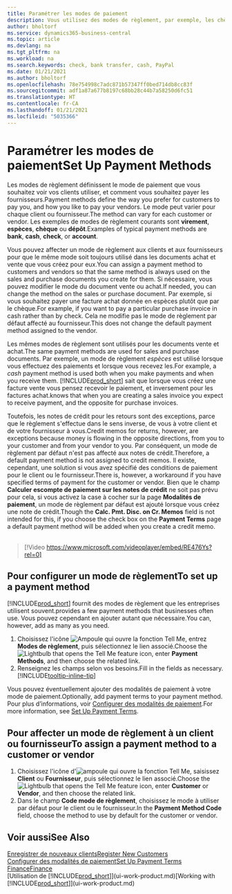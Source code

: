 ```yaml
---
title: Paramétrer les modes de paiement
description: Vous utilisez des modes de règlement, par exemple, les chèques, le transfert bancaire, les espèces, ou Paypal, pour définir la façon dont les factures vente et achat sont payées.
author: bholtorf
ms.service: dynamics365-business-central
ms.topic: article
ms.devlang: na
ms.tgt_pltfrm: na
ms.workload: na
ms.search.keywords: check, bank transfer, cash, PayPal
ms.date: 01/21/2021
ms.author: bholtorf
ms.openlocfilehash: 78e754998c7adc871b57347ff0bed714db8cc83f
ms.sourcegitcommit: adf1a87a677b8197c68bb28c44b7a58250d6fc51
ms.translationtype: HT
ms.contentlocale: fr-CA
ms.lasthandoff: 01/21/2021
ms.locfileid: "5035366"
---
```

# <a name="set-up-payment-methods"></a><span data-ttu-id="750aa-103">Paramétrer les modes de paiement</span><span class="sxs-lookup"><span data-stu-id="750aa-103">Set Up Payment Methods</span></span>

<span data-ttu-id="750aa-104">Les modes de règlement définissent le mode de paiement que vous souhaitez voir vos clients utiliser, et comment vous souhaitez payer les fournisseurs.</span><span class="sxs-lookup"><span data-stu-id="750aa-104">Payment methods define the way you prefer for customers to pay you, and how you like to pay your vendors.</span></span> <span data-ttu-id="750aa-105">Le mode peut varier pour chaque client ou fournisseur.</span><span class="sxs-lookup"><span data-stu-id="750aa-105">The method can vary for each customer or vendor.</span></span> <span data-ttu-id="750aa-106">Les exemples de modes de règlement courants sont **virement**, **espèces**, **chèque** ou **dépôt**.</span><span class="sxs-lookup"><span data-stu-id="750aa-106">Examples of typical payment methods are **bank**, **cash**, **check**, or **account**.</span></span>

<span data-ttu-id="750aa-107">Vous pouvez affecter un mode de règlement aux clients et aux fournisseurs pour que le même mode soit toujours utilisé dans les documents achat et vente que vous créez pour eux.</span><span class="sxs-lookup"><span data-stu-id="750aa-107">You can assign a payment method to customers and vendors so that the same method is always used on the sales and purchase documents you create for them.</span></span> <span data-ttu-id="750aa-108">Si nécessaire, vous pouvez modifier le mode du document vente ou achat.</span><span class="sxs-lookup"><span data-stu-id="750aa-108">If needed, you can change the method on the sales or purchase document.</span></span> <span data-ttu-id="750aa-109">Par exemple, si vous souhaitez payer une facture achat donnée en espèces plutôt que par le chèque.</span><span class="sxs-lookup"><span data-stu-id="750aa-109">For example, if you want to pay a particular purchase invoice in cash rather than by check.</span></span> <span data-ttu-id="750aa-110">Cela ne modifie pas le mode de règlement par défaut affecté au fournisseur.</span><span class="sxs-lookup"><span data-stu-id="750aa-110">This does not change the default payment method assigned to the vendor.</span></span>

<span data-ttu-id="750aa-111">Les mêmes modes de règlement sont utilisés pour les documents vente et achat.</span><span class="sxs-lookup"><span data-stu-id="750aa-111">The same payment methods are used for sales and purchase documents.</span></span> <span data-ttu-id="750aa-112">Par exemple, un mode de règlement _espèces_ est utilisé lorsque vous effectuez des paiements et lorsque vous recevez les.</span><span class="sxs-lookup"><span data-stu-id="750aa-112">For example, a _cash_ payment method is used both when you make payments and when you receive them.</span></span> [!INCLUDE[prod_short](includes/prod_short.md)] <span data-ttu-id="750aa-113">sait que lorsque vous créez une facture vente vous pensez recevoir le paiement, et inversement pour les factures achat.</span><span class="sxs-lookup"><span data-stu-id="750aa-113">knows that when you are creating a sales invoice you expect to receive payment, and the opposite for purchase invoices.</span></span>

<span data-ttu-id="750aa-114">Toutefois, les notes de crédit pour les retours sont des exceptions, parce que le règlement s'effectue dans le sens inverse, de vous à votre client et de votre fournisseur à vous.</span><span class="sxs-lookup"><span data-stu-id="750aa-114">Credit memos for returns, however, are exceptions because money is flowing in the opposite directions, from you to your customer and from your vendor to you.</span></span> <span data-ttu-id="750aa-115">Par conséquent, un mode de règlement par défaut n'est pas affecté aux notes de crédit.</span><span class="sxs-lookup"><span data-stu-id="750aa-115">Therefore, a default payment method is not assigned to credit memos.</span></span> <span data-ttu-id="750aa-116">Il existe, cependant, une solution si vous avez spécifié des conditions de paiement pour le client ou le fournisseur.</span><span class="sxs-lookup"><span data-stu-id="750aa-116">There is, however, a workaround if you have specified terms of payment for the customer or vendor.</span></span> <span data-ttu-id="750aa-117">Bien que le champ **Calculer escompte de paiement sur les notes de crédit** ne soit pas prévu pour cela, si vous activez la case à cocher sur la page **Modalités de paiement**, un mode de règlement par défaut est ajouté lorsque vous créez une note de crédit.</span><span class="sxs-lookup"><span data-stu-id="750aa-117">Though the **Calc. Pmt. Disc. on Cr. Memos** field is not intended for this, if you choose the check box on the **Payment Terms** page a default payment method will be added when you create a credit memo.</span></span> <br><br>  

> [!Video https://www.microsoft.com/videoplayer/embed/RE476Ys?rel=0]

## <a name="to-set-up-a-payment-method"></a><span data-ttu-id="750aa-118">Pour configurer un mode de règlement</span><span class="sxs-lookup"><span data-stu-id="750aa-118">To set up a payment method</span></span>

[!INCLUDE[prod_short](includes/prod_short.md)] <span data-ttu-id="750aa-119">fournit des modes de règlement que les entreprises utilisent souvent.</span><span class="sxs-lookup"><span data-stu-id="750aa-119">provides a few payment methods that businesses often use.</span></span> <span data-ttu-id="750aa-120">Vous pouvez cependant en ajouter autant que nécessaire.</span><span class="sxs-lookup"><span data-stu-id="750aa-120">You can, however, add as many as you need.</span></span>

1. <span data-ttu-id="750aa-121">Choisissez l'icône ![Ampoule qui ouvre la fonction Tell Me](media/ui-search/search_small.png "Dites-moi ce que vous voulez faire"), entrez **Modes de règlement**, puis sélectionnez le lien associé.</span><span class="sxs-lookup"><span data-stu-id="750aa-121">Choose the ![Lightbulb that opens the Tell Me feature](media/ui-search/search_small.png "Tell me what you want to do") icon, enter **Payment Methods**, and then choose the related link.</span></span>
2. <span data-ttu-id="750aa-122">Renseignez les champs selon vos besoins.</span><span class="sxs-lookup"><span data-stu-id="750aa-122">Fill in the fields as necessary.</span></span> [!INCLUDE[tooltip-inline-tip](includes/tooltip-inline-tip_md.md)]

<span data-ttu-id="750aa-123">Vous pouvez éventuellement ajouter des modalités de paiement à votre mode de paiement.</span><span class="sxs-lookup"><span data-stu-id="750aa-123">Optionally, add payment terms to your payment method.</span></span> <span data-ttu-id="750aa-124">Pour plus d’informations, voir [Configurer des modalités de paiement](finance-payment-terms.md).</span><span class="sxs-lookup"><span data-stu-id="750aa-124">For more information, see [Set Up Payment Terms](finance-payment-terms.md).</span></span>  

## <a name="to-assign-a-payment-method-to-a-customer-or-vendor"></a><span data-ttu-id="750aa-125">Pour affecter un mode de règlement à un client ou fournisseur</span><span class="sxs-lookup"><span data-stu-id="750aa-125">To assign a payment method to a customer or vendor</span></span>

1. <span data-ttu-id="750aa-126">Choisissez l'icône d'![ampoule qui ouvre la fonction Tell Me](media/ui-search/search_small.png "Dites-moi ce que vous voulez faire"), saisissez **Client** ou **Fournisseur**, puis sélectionnez le lien associé.</span><span class="sxs-lookup"><span data-stu-id="750aa-126">Choose the ![Lightbulb that opens the Tell Me feature](media/ui-search/search_small.png "Tell me what you want to do") icon, enter **Customer** or **Vendor**, and then choose the related link.</span></span>
2. <span data-ttu-id="750aa-127">Dans le champ **Code mode de règlement**, choisissez le mode à utiliser par défaut pour le client ou le fournisseur.</span><span class="sxs-lookup"><span data-stu-id="750aa-127">In the **Payment Method Code** field, choose the method to use by default for the customer or vendor.</span></span>

## <a name="see-also"></a><span data-ttu-id="750aa-128">Voir aussi</span><span class="sxs-lookup"><span data-stu-id="750aa-128">See Also</span></span>

[<span data-ttu-id="750aa-129">Enregistrer de nouveaux clients</span><span class="sxs-lookup"><span data-stu-id="750aa-129">Register New Customers</span></span>](sales-how-register-new-customers.md)  
[<span data-ttu-id="750aa-130">Configurer des modalités de paiement</span><span class="sxs-lookup"><span data-stu-id="750aa-130">Set Up Payment Terms</span></span>](finance-payment-terms.md)  
[<span data-ttu-id="750aa-131">Finance</span><span class="sxs-lookup"><span data-stu-id="750aa-131">Finance</span></span>](finance.md)  
<span data-ttu-id="750aa-132">[Utilisation de [!INCLUDE[prod_short](includes/prod_short.md)]](ui-work-product.md)</span><span class="sxs-lookup"><span data-stu-id="750aa-132">[Working with [!INCLUDE[prod_short](includes/prod_short.md)]](ui-work-product.md)</span></span>  
